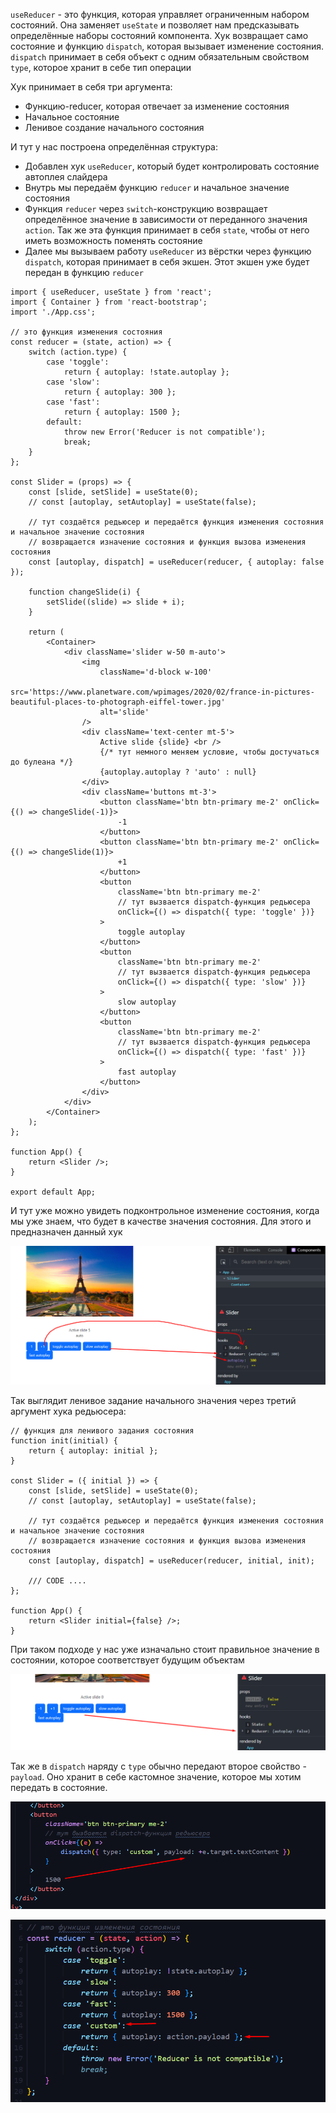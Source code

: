 
`useReducer` - это функция, которая управляет ограниченным набором состояний. Она заменяет `useState` и позволяет нам предсказывать определённые наборы состояний компонента. 
Хук возвращает само состояние и функцию `dispatch`, которая вызывает изменение состояния.
`dispatch` принимает в себя объект с одним обязательным свойством `type`, которое хранит в себе тип операции

Хук принимает в себя три аргумента:
- Функцию-reducer, которая отвечает за изменение состояния
- Начальное состояние 
- Ленивое создание начального состояния

И тут у нас построена определённая структура:
- Добавлен хук `useReducer`, который будет контролировать состояние автоплея слайдера
- Внутрь мы передаём функцию `reducer` и начальное значение состояния
- Функция `reducer` через `switch`-конструкцию возвращает определённое значение в зависимости от переданного значения `action`. Так же эта функция принимает в себя `state`, чтобы от него иметь возможность поменять состояние
- Далее мы вызываем работу `useReducer` из вёрстки через функцию `dispatch`, которая принимает в себя экшен. Этот экшен уже будет передан в функцию `reducer` 

```JS
import { useReducer, useState } from 'react';
import { Container } from 'react-bootstrap';
import './App.css';

// это функция изменения состояния
const reducer = (state, action) => {
	switch (action.type) {
		case 'toggle':
			return { autoplay: !state.autoplay };
		case 'slow':
			return { autoplay: 300 };
		case 'fast':
			return { autoplay: 1500 };
		default:
			throw new Error('Reducer is not compatible');
			break;
	}
};

const Slider = (props) => {
	const [slide, setSlide] = useState(0);
	// const [autoplay, setAutoplay] = useState(false);

	// тут создаётся редьюсер и передаётся функция изменения состояния и начальное значение состояния
	// возвращается изначение состояния и функция вызова изменения состояния
	const [autoplay, dispatch] = useReducer(reducer, { autoplay: false });

	function changeSlide(i) {
		setSlide((slide) => slide + i);
	}

	return (
		<Container>
			<div className='slider w-50 m-auto'>
				<img
					className='d-block w-100'
					src='https://www.planetware.com/wpimages/2020/02/france-in-pictures-beautiful-places-to-photograph-eiffel-tower.jpg'
					alt='slide'
				/>
				<div className='text-center mt-5'>
					Active slide {slide} <br />
					{/* тут немного меняем условие, чтобы достучаться до булеана */}
					{autoplay.autoplay ? 'auto' : null}
				</div>
				<div className='buttons mt-3'>
					<button className='btn btn-primary me-2' onClick={() => changeSlide(-1)}>
						-1
					</button>
					<button className='btn btn-primary me-2' onClick={() => changeSlide(1)}>
						+1
					</button>
					<button
						className='btn btn-primary me-2'
						// тут вызвается dispatch-функция редьюсера
						onClick={() => dispatch({ type: 'toggle' })}
					>
						toggle autoplay
					</button>
					<button
						className='btn btn-primary me-2'
						// тут вызвается dispatch-функция редьюсера
						onClick={() => dispatch({ type: 'slow' })}
					>
						slow autoplay
					</button>
					<button
						className='btn btn-primary me-2'
						// тут вызвается dispatch-функция редьюсера
						onClick={() => dispatch({ type: 'fast' })}
					>
						fast autoplay
					</button>
				</div>
			</div>
		</Container>
	);
};

function App() {
	return <Slider />;
}

export default App;
```

И тут уже можно увидеть подконтрольное изменение состояния, когда мы уже знаем, что будет в качестве значения состояния. Для этого и предназначен данный хук

![](_png/Pasted%20image%2020230315143400.png)

Так выглядит ленивое задание начального значения через третий аргумент хука редьюсера:

```JS
// функция для ленивого задания состояния
function init(initial) {
	return { autoplay: initial };
}

const Slider = ({ initial }) => {
	const [slide, setSlide] = useState(0);
	// const [autoplay, setAutoplay] = useState(false);

	// тут создаётся редьюсер и передаётся функция изменения состояния и начальное значение состояния
	// возвращается изначение состояния и функция вызова изменения состояния
	const [autoplay, dispatch] = useReducer(reducer, initial, init);

	/// CODE ....
};

function App() {
	return <Slider initial={false} />;
}
```

При таком подходе у нас уже изначально стоит правильное значение в состоянии, которое соответствует будущим объектам

![](_png/Pasted%20image%2020230315144114.png)

Так же в `dispatch` наряду с `type` обычно передают второе свойство - `payload`. Оно хранит в себе кастомное значение, которое мы хотим передать в состояние.

![](_png/Pasted%20image%2020230315144638.png)

![](_png/Pasted%20image%2020230315144644.png)

